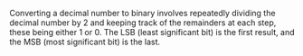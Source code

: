 Converting a decimal number to binary involves repeatedly dividing the decimal number by 2 and keeping track of the remainders at each step, these being either 1 or 0. The LSB (least significant bit) is the first result, and the MSB (most significant bit) is the last.